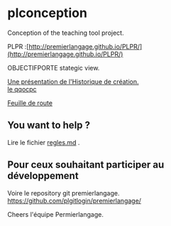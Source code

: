 # plconception
Conception of the teaching tool project.

PLPR :[http://premierlangage.github.io/PLPR/](http://premierlangage.github.io/PLPR/)

OBJECTIFPORTE stategic view.

[Une présentation de l'Historique de création.](OBJECTIFPORTEE/historique.md)   
[le qqocpc](OBJECTIFPORTEE/lettredecadrage.md)   

[ Feuille de route ](OBJECTIFPORTEE/feuillederoute.md)   




## You want to help ?
Lire le fichier [regles.md](RULES/regles.md) .

## Pour ceux souhaitant participer au développement 
Voire le repository git premierlangage.
https://github.com/plgitlogin/premierlangage/

Cheers
l'équipe Permierlangage.
